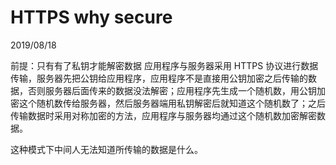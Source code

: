 # HTTPS why secure
2019/08/18

前提：只有有了私钥才能解密数据
应用程序与服务器采用 HTTPS 协议进行数据传输，服务器先把公钥给应用程序，应用程序不是直接用公钥加密之后传输的数据，否则服务器后面传来的数据没法解密；应用程序先生成一个随机数，用公钥加密这个随机数传给服务器，然后服务器端用私钥解密后就知道这个随机数了；之后传输数据时采用对称加密的方法，应用程序与服务器均通过这个随机数加密解密数据。

这种模式下中间人无法知道所传输的数据是什么。